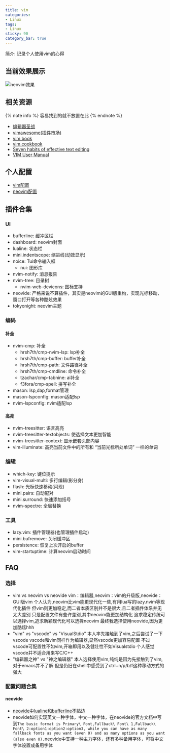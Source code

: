 ```yaml
---
title: vim
categories:
- Linux
tags:
- Linux
sticky: 90
category_bar: true
---
```

简介: 记录个人使用vim的心得
<!-- more -->
## 当前效果展示
![neovim效果](/images/linux/arch/codes.png)
## 相关资源
{% note info %}
容易找到的就不放置在此
{% endnote %}
* [编辑器圣战](https://www.bilibili.com/video/BV1XA4y1o7Lw/?spm_id_from=333.337.search-card.all.click&vd_source=8836eda798f42e634172036484104534)
* [vimawesome(插件市场)](https://vimawesome.com/)
* [vim book](https://www.truth.sk/vim/vimbook-OPL.pdf)
* [vim cookbook](http://www.oualline.com/vim-cook.html)
* [Seven habits of effective text editing](https://www.moolenaar.net/habits.html)
* [VIM User Manual](http://www.eandem.co.uk/mrw/vim/usr_doc/index.html)
## 个人配置
* [vim配置]()
* [neovim配置]()
## 插件合集
### UI
* bufferline: 缓冲区栏
* dashboard: neovim封面
* lualine: 状态栏
* mini.indentscope: 缩进线(动效显示)
* noice: Tui命令输入框
  - nui: 图形库
* nvim-notify: 消息报告
* nvim-tree: 目录树
  - nvim-web-devicons: 图标支持
* neovide: 严格来说不算插件，其实是neovim的GUI版重构，实现光标移动，窗口打开等各种酷炫效果
* tokyonight: neovim主题
### 编码
#### 补全
* nvim-cmp: 补全
  - hrsh7th/cmp-nvim-lsp: lsp补全
  - hrsh7th/cmp-buffer: buffer补全
  - hrsh7th/cmp-path: 文件路径补全
  - hrsh7th/cmp-cmdline: 命令补全
  - tzachar/cmp-tabnine: ai补全
  - f3fora/cmp-spell: 拼写补全
* mason: lsp,dap,format管理
* mason-lspconfig: mason适配lsp
* nvim-lspconfig: nvim适配lsp
#### 高亮
* nvim-treesitter: 语言高亮
* nvim-treesitter-textobjects: 使选择文本更加智能
* nvim-treesitter-context: 显示嵌套头部内容
* vim-illuminate: 高亮当前文件中的所有和 “当前光标所处单词” 一样的单词
### 编辑
* which-key: 键位提示
* vim-visual-multi: 多行编辑(影分身)
* flash: 光标快速移动(闪现)
* mini.pairs: 自动配对
* mini.surround: 快速添加括号
* nvim-spectre: 全局替换
### 工具
* lazy.vim: 插件管理器(也管理插件启动)
* mini.bufremove: 关闭缓冲区
* persistence: 恢复上次开启的buffer
* vim-startuptime: 计算neovim启动时间
## FAQ
### 选择
* vim vs neovim vs neovide
  vim：编辑器,neovim：vim的升级版,neovide：GUI版vim
  个人认为,neovim比vim能更现代化一些,有用lua写的lazy.nvim等现代化插件
  但vim则更加稳定,而二者本质区别并不是很大,且二者插件体系并无太大差别
  只是配置文件有些许差别,其中neovim能更加结构化
  追求稳定传统可以选择vim,追求新颖现代化可以选择neovim
  最终我选择使用neovide,因为更加酷炫hhh
* "vim" vs "vscode" vs "VisualStdio"
  本人率先接触到了vim,之后尝试了一下vscode
  vscode和vim同样作为编辑器,显然vscode更加容易配置
  不过vscode可配置性不如vim,开箱即用以及健壮性不如Visualstdio
  个人感觉vscode并不适合用来写C/C++
* "编辑器之神" vs "神之编辑器"
  本人选择使用vim,纯纯是因为先接触到了vim,对于emacs并不了解
  但是仍旧在shell中感受到了ctrl+n/p/b/f这种移动方式的强大
### 配置问题合集
#### neovide
* [neovide中lualine和bufferline不贴边](https://github.com/neovide/neovide/issues/2646)
* neovide如何实现英文一种字体，中文一种字体，在neovide的官方文档中写到`The basic format is Primary\ Font,Fallback\ Font\ 1,Fallback\ Font\ 2:option1:option2:option3, while you can have as many fallback fonts as you want (even 0) and as many options as you want (also even 0).`neovide中支持一种主力字体，还有多种备用字体，可将中文字体设置成备用字体
